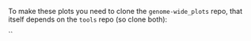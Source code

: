 To make these plots you need to clone the `genome-wide_plots` repo, that itself depends on the `tools` repo (so clone both):  
   
``


